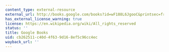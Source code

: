 ```yaml
---
content_type: external-resource
external_url: http://books.google.com/books?id=wF188L6JgooC&printsec=frontcover
has_external_license_warning: true
license: https://en.wikipedia.org/wiki/All_rights_reserved
status: ''
title: Google Books
uid: cb262511-c40d-4f63-9d16-8ef5c96cc4ec
wayback_url: ''
---
```

